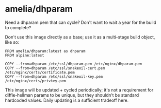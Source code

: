 # amelia/dhparam

Need a dhparam.pem that can cycle? Don't want to wait a year for the build to complete?

Don't use this image directly as a base; use it as a multi-stage build object, like so:

```
FROM amelia/dhparam:latest as dhparam
FROM alpine:latest

COPY --from=dhparam /etc/ssl/dhparam.pem /etc/nginx/dhparam.pem
COPY --from=dhparam /etc/ssl/snakeoil-cert.pem /etc/nginx/certs/certificate.pem
COPY --from=dhparam /etc/ssl/snakeoil-key.pem /etc/nginx/certs/privkey.pem
```

This image will be updated + cycled periodically; it's not a requirement for diffie-hellman params to be unique, but they shouldn't be standard hardcoded values. Daily updating is a sufficient tradeoff here.
